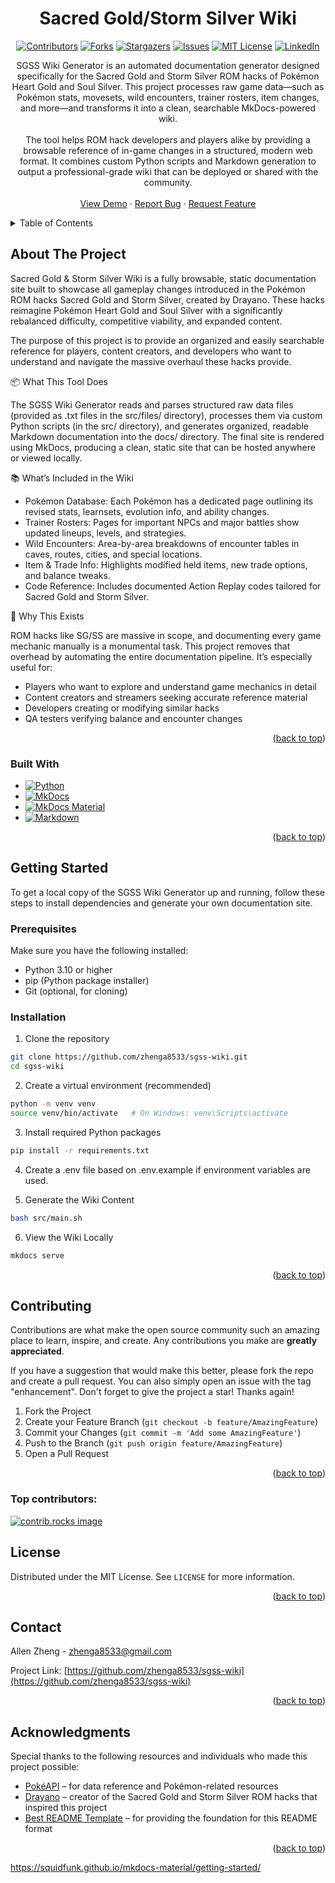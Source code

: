 <a id="readme-top"></a>

<h1 align="center">Sacred Gold/Storm Silver Wiki</h1>

<div align="center">

[![Contributors][contributors-shield]][contributors-url] [![Forks][forks-shield]][forks-url] [![Stargazers][stars-shield]][stars-url] [![Issues][issues-shield]][issues-url] [![MIT License][license-shield]][license-url] [![LinkedIn][linkedin-shield]][linkedin-url]

</div>

<div>
  <p align="center">
    SGSS Wiki Generator is an automated documentation generator designed specifically for the Sacred Gold and Storm Silver ROM hacks of Pokémon Heart Gold and Soul Silver. This project processes raw game data—such as Pokémon stats, movesets, wild encounters, trainer rosters, item changes, and more—and transforms it into a clean, searchable MkDocs-powered wiki.
    <br />
    <br />
    The tool helps ROM hack developers and players alike by providing a browsable reference of in-game changes in a structured, modern web format. It combines custom Python scripts and Markdown generation to output a professional-grade wiki that can be deployed or shared with the community.
    <br />
    <br />
    <a href="https://zhenga8533.github.io/sgss-wiki">View Demo</a>
    &middot;
    <a href="https://github.com/zhenga8533/sgss-wiki/issues/new?labels=bug&template=bug-report---.md">Report Bug</a>
    &middot;
    <a href="https://github.com/zhenga8533/sgss-wiki/issues/new?labels=enhancement&template=feature-request---.md">Request Feature</a>
  </p>
</div>

<!-- TABLE OF CONTENTS -->
<details>
  <summary>Table of Contents</summary>
  <ol>
    <li>
      <a href="#about-the-project">About The Project</a>
      <ul>
        <li><a href="#built-with">Built With</a></li>
      </ul>
    </li>
    <li>
      <a href="#getting-started">Getting Started</a>
      <ul>
        <li><a href="#prerequisites">Prerequisites</a></li>
        <li><a href="#installation">Installation</a></li>
      </ul>
    </li>
    <li><a href="#contributing">Contributing</a></li>
    <li><a href="#license">License</a></li>
    <li><a href="#contact">Contact</a></li>
    <li><a href="#acknowledgments">Acknowledgments</a></li>
  </ol>
</details>

<!-- ABOUT THE PROJECT -->

## About The Project

Sacred Gold & Storm Silver Wiki is a fully browsable, static documentation site built to showcase all gameplay changes introduced in the Pokémon ROM hacks Sacred Gold and Storm Silver, created by Drayano. These hacks reimagine Pokémon Heart Gold and Soul Silver with a significantly rebalanced difficulty, competitive viability, and expanded content.

The purpose of this project is to provide an organized and easily searchable reference for players, content creators, and developers who want to understand and navigate the massive overhaul these hacks provide.

📦 What This Tool Does

The SGSS Wiki Generator reads and parses structured raw data files (provided as .txt files in the src/files/ directory), processes them via custom Python scripts (in the src/ directory), and generates organized, readable Markdown documentation into the docs/ directory. The final site is rendered using MkDocs, producing a clean, static site that can be hosted anywhere or viewed locally.

📚 What’s Included in the Wiki

- Pokémon Database: Each Pokémon has a dedicated page outlining its revised stats, learnsets, evolution info, and ability changes.
- Trainer Rosters: Pages for important NPCs and major battles show updated lineups, levels, and strategies.
- Wild Encounters: Area-by-area breakdowns of encounter tables in caves, routes, cities, and special locations.
- Item & Trade Info: Highlights modified held items, new trade options, and balance tweaks.
- Code Reference: Includes documented Action Replay codes tailored for Sacred Gold and Storm Silver.

🎯 Why This Exists

ROM hacks like SG/SS are massive in scope, and documenting every game mechanic manually is a monumental task. This project removes that overhead by automating the entire documentation pipeline. It’s especially useful for:

- Players who want to explore and understand game mechanics in detail
- Content creators and streamers seeking accurate reference material
- Developers creating or modifying similar hacks
- QA testers verifying balance and encounter changes

<p align="right">(<a href="#readme-top">back to top</a>)</p>

### Built With

- [![Python][Python.org]][Python-url]
- [![MkDocs][MkDocs]][MkDocs-url]
- [![MkDocs Material][MkDocsMaterial]][MkDocsMaterial-url]
- [![Markdown][Markdown]][Markdown-url]

<p align="right">(<a href="#readme-top">back to top</a>)</p>

<!-- GETTING STARTED -->

## Getting Started

To get a local copy of the SGSS Wiki Generator up and running, follow these steps to install dependencies and generate your own documentation site.

### Prerequisites

Make sure you have the following installed:

- Python 3.10 or higher
- pip (Python package installer)
- Git (optional, for cloning)

### Installation

1. Clone the repository

```bash
git clone https://github.com/zhenga8533/sgss-wiki.git
cd sgss-wiki
```

2. Create a virtual environment (recommended)

```bash
python -m venv venv
source venv/bin/activate   # On Windows: venv\Scripts\activate
```

3. Install required Python packages

```bash
pip install -r requirements.txt
```

4. Create a .env file based on .env.example if environment variables are used.

5. Generate the Wiki Content

```bash
bash src/main.sh
```

6. View the Wiki Locally

```bash
mkdocs serve
```

<p align="right">(<a href="#readme-top">back to top</a>)</p>

<!-- CONTRIBUTING -->

## Contributing

Contributions are what make the open source community such an amazing place to learn, inspire, and create. Any contributions you make are **greatly appreciated**.

If you have a suggestion that would make this better, please fork the repo and create a pull request. You can also simply open an issue with the tag "enhancement".
Don't forget to give the project a star! Thanks again!

1. Fork the Project
2. Create your Feature Branch (`git checkout -b feature/AmazingFeature`)
3. Commit your Changes (`git commit -m 'Add some AmazingFeature'`)
4. Push to the Branch (`git push origin feature/AmazingFeature`)
5. Open a Pull Request

<p align="right">(<a href="#readme-top">back to top</a>)</p>

### Top contributors:

<a href="https://github.com/zhenga8533/sgss-wiki/graphs/contributors">
  <img src="https://contrib.rocks/image?repo=zhenga8533/sgss-wiki" alt="contrib.rocks image" />
</a>

<!-- LICENSE -->

## License

Distributed under the MIT License. See `LICENSE` for more information.

<p align="right">(<a href="#readme-top">back to top</a>)</p>

<!-- CONTACT -->

## Contact

Allen Zheng - zhenga8533@gmail.com

Project Link: [https://github.com/zhenga8533/sgss-wiki](https://github.com/zhenga8533/sgss-wiki)

<p align="right">(<a href="#readme-top">back to top</a>)</p>

<!-- ACKNOWLEDGMENTS -->

## Acknowledgments

Special thanks to the following resources and individuals who made this project possible:

- [PokéAPI](https://pokeapi.co) – for data reference and Pokémon-related resources
- [Drayano](https://x.com/drayano60) – creator of the Sacred Gold and Storm Silver ROM hacks that inspired this project
- [Best README Template](https://github.com/othneildrew/Best-README-Template/tree/main) – for providing the foundation for this README format

<p align="right">(<a href="#readme-top">back to top</a>)</p>

<!-- MARKDOWN LINKS & IMAGES -->
<!-- https://www.markdownguide.org/basic-syntax/#reference-style-links -->

[contributors-shield]: https://img.shields.io/github/contributors/zhenga8533/sgss-wiki.svg?style=for-the-badge
[contributors-url]: https://github.com/zhenga8533/sgss-wiki/graphs/contributors
[forks-shield]: https://img.shields.io/github/forks/zhenga8533/sgss-wiki.svg?style=for-the-badge
[forks-url]: https://github.com/zhenga8533/sgss-wiki/network/members
[stars-shield]: https://img.shields.io/github/stars/zhenga8533/sgss-wiki.svg?style=for-the-badge
[stars-url]: https://github.com/zhenga8533/sgss-wiki/stargazers
[issues-shield]: https://img.shields.io/github/issues/zhenga8533/sgss-wiki.svg?style=for-the-badge
[issues-url]: https://github.com/zhenga8533/sgss-wiki/issues
[license-shield]: https://img.shields.io/github/license/zhenga8533/sgss-wiki.svg?style=for-the-badge
[license-url]: https://github.com/zhenga8533/sgss-wiki/blob/master/LICENSE
[linkedin-shield]: https://img.shields.io/badge/-LinkedIn-black.svg?style=for-the-badge&logo=linkedin&colorB=555
[linkedin-url]: https://linkedin.com/in/zhenga8533

<!-- Built With -->

[Python.org]: https://img.shields.io/badge/Python-3.10%2B-blue?style=for-the-badge&logo=python&logoColor=white
[Python-url]: https://www.python.org/
[MkDocs]: https://img.shields.io/badge/MkDocs-000000?style=for-the-badge&logo=mkdocs&logoColor=white
[MkDocs-url]: https://www.mkdocs.org/
[MkDocsMaterial]: https://img.shields.io/badge/MkDocs--Material-2396F3?style=for-the-badge&logo=materialdesign&logoColor=white
[MkDocsMaterial-url]: https://squidfunk.github.io/mkdocs-material/
[Markdown]: https://img.shields.io/badge/Markdown-000000?style=for-the-badge&logo=markdown&logoColor=white
[Markdown-url]: https://www.markdownguide.org/

https://squidfunk.github.io/mkdocs-material/getting-started/
